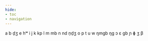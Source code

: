 ```yaml
---
hide:
- toc
- navigation
---
```

a
b
d̠ʒ
e
hʷ
i
j
k
kp
l
m
mb
n
nd
n̠d̠ʒ
o
p
t
u
w
ŋmɡb
ŋɡ
ɔ
ɛ
ɡb
ɲ
ɸ
ʒ
β
